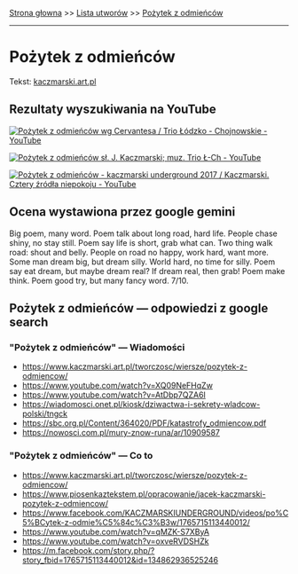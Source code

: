 [Strona głowna](../index.md) >> [Lista utworów](../list.md) >> [Pożytek z odmieńców](473.md)

---

# Pożytek z odmieńców

Tekst: [kaczmarski.art.pl](https://www.kaczmarski.art.pl/tworczosc/wiersze/pozytek-z-odmiencow/)

## Rezultaty wyszukiwania na YouTube

[![Pożytek z odmieńców wg Cervantesa / Trio Łódzko - Chojnowskie - YouTube](http://img.youtube.com/vi/AtDbp7QZA6I/0.jpg)](https://www.youtube.com/watch?v=AtDbp7QZA6I "Pożytek z odmieńców wg Cervantesa / Trio Łódzko - Chojnowskie - YouTube")

[![Pożytek z odmieńców sł. J. Kaczmarski; muz. Trio Ł-Ch - YouTube](http://img.youtube.com/vi/YxK2xebCOX0/0.jpg)](https://www.youtube.com/watch?v=YxK2xebCOX0 "Pożytek z odmieńców sł. J. Kaczmarski; muz. Trio Ł-Ch - YouTube")

[![Pożytek z odmieńców - kaczmarski underground 2017 / Kaczmarski. Cztery źródła niepokoju - YouTube](http://img.youtube.com/vi/mqT1A4tx6Yc/0.jpg)](https://www.youtube.com/watch?v=mqT1A4tx6Yc "Pożytek z odmieńców - kaczmarski underground 2017 / Kaczmarski. Cztery źródła niepokoju - YouTube")

## Ocena wystawiona przez google gemini

Big poem, many word. Poem talk about long road, hard life. People chase shiny, no stay still. Poem say life is short, grab what can. Two thing walk road: shout and belly. People on road no happy, work hard, want more. Some man dream big, but dream silly. World hard, no time for silly. Poem say eat dream, but maybe dream real? If dream real, then grab! Poem make think. Poem good try, but many fancy word. 7/10.


## Pożytek z odmieńców — odpowiedzi z google search

### "Pożytek z odmieńców" — Wiadomości

 - <https://www.kaczmarski.art.pl/tworczosc/wiersze/pozytek-z-odmiencow/>
 - <https://www.youtube.com/watch?v=XQ09NeFHqZw>
 - <https://www.youtube.com/watch?v=AtDbp7QZA6I>
 - <https://wiadomosci.onet.pl/kiosk/dziwactwa-i-sekrety-wladcow-polski/tngck>
 - <https://sbc.org.pl/Content/364020/PDF/katastrofy_odmiencow.pdf>
 - <https://nowosci.com.pl/mury-znow-runa/ar/10909587>

### "Pożytek z odmieńców" — Co to

 - <https://www.kaczmarski.art.pl/tworczosc/wiersze/pozytek-z-odmiencow/>
 - <https://www.piosenkaztekstem.pl/opracowanie/jacek-kaczmarski-pozytek-z-odmiencow/>
 - <https://www.facebook.com/KACZMARSKIUNDERGROUND/videos/po%C5%BCytek-z-odmie%C5%84c%C3%B3w/1765715113440012/>
 - <https://www.youtube.com/watch?v=qMZK-S7XByA>
 - <https://www.youtube.com/watch?v=oxveRVDSHZk>
 - <https://m.facebook.com/story.php/?story_fbid=1765715113440012&id=134862936525246>

